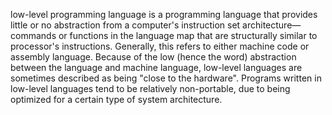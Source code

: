  low-level programming language is a programming language that provides little or no abstraction from a computer's instruction set architecture—commands or functions in the language map that are structurally similar to processor's instructions. Generally, this refers to either machine code or assembly language. Because of the low (hence the word) abstraction between the language and machine language, low-level languages are sometimes described as being "close to the hardware". Programs written in low-level languages tend to be relatively non-portable, due to being optimized for a certain type of system architecture.
